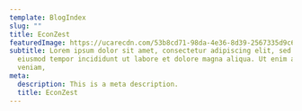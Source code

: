 ```yaml
---
template: BlogIndex
slug: ""
title: EconZest
featuredImage: https://ucarecdn.com/53b8cd71-98da-4e36-8d39-2567335d9c6c/
subtitle: Lorem ipsum dolor sit amet, consectetur adipiscing elit, sed do
  eiusmod tempor incididunt ut labore et dolore magna aliqua. Ut enim ad minim
  veniam,
meta:
  description: This is a meta description.
  title: EconZest
---
```

